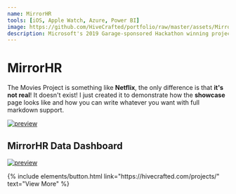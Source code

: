 ```yaml
---
name: MirrorHR
tools: [iOS, Apple Watch, Azure, Power BI]
image: https://github.com/HiveCrafted/portfolio/raw/master/assets/MirrorHR-Devices.jpg
description: Microsoft's 2019 Garage-sponsored Hackathon winning project covered by Forbes. MirrorHR is an iOS/Apple Watch app with data dashboard that helps caregivers of children with epilepsy detect seizure activity.
---
```


# MirrorHR

The Movies Project is something like **Netflix**, the only difference is that **it's not real**! It doesn't exist! I just created it to demonstrate how the **showcase** page looks like and how you can write whatever you want with full markdown support.

[![preview](https://github.com/HiveCrafted/portfolio/raw/master/assets/MirrorHR-TeamPhoto.jpg)](https://www.forbes.com/sites/afdhelaziz/2020/09/15/the-mirrorhr-project-how-a-team-of-microsoft-employees-created-an-early-warning-system-for-kids-with-epilepsy/?sh=34b6d30a6e6f)

## MirrorHR Data Dashboard

[![preview](https://github.com/HiveCrafted/portfolio/raw/master/assets/MirrorHR_Dashboard.jpg)](https://news.microsoft.com/features/a-way-to-bring-peace-of-mind-and-sleep-to-parents-whose-children-suffer-seizures-wins-microsoft-hackathon/)

<p class="text-center">
{% include elements/button.html link="https://hivecrafted.com/projects/" text="View More" %}
</p>
